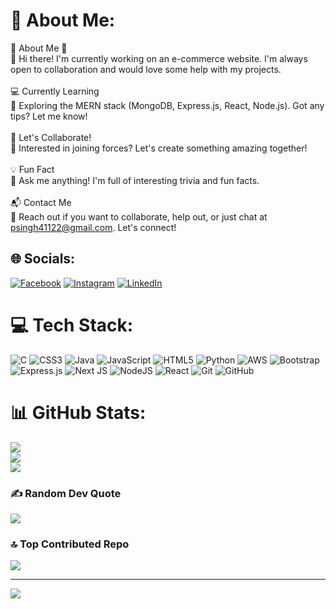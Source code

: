 # 💫 About Me:
🌟 About Me 🌟<br>👋 Hi there! I'm currently working on an e-commerce website. I'm always open to collaboration and would love some help with my projects.<br><br>💻 Currently Learning<br>🌱 Exploring the MERN stack (MongoDB, Express.js, React, Node.js). Got any tips? Let me know!<br><br>🤝 Let's Collaborate!<br>🔗 Interested in joining forces? Let's create something amazing together!<br><br>💡 Fun Fact<br>🤔 Ask me anything! I'm full of interesting trivia and fun facts.<br><br>📬 Contact Me<br>📩 Reach out if you want to collaborate, help out, or just chat at psingh41122@gmail.com. Let's connect!


## 🌐 Socials:
[![Facebook](https://img.shields.io/badge/Facebook-%231877F2.svg?logo=Facebook&logoColor=white)](https://facebook.com/https://www.facebook.com/pushpendra.raghav.562/) [![Instagram](https://img.shields.io/badge/Instagram-%23E4405F.svg?logo=Instagram&logoColor=white)](https://instagram.com/https://www.instagram.com/pushpendraraghav91/) [![LinkedIn](https://img.shields.io/badge/LinkedIn-%230077B5.svg?logo=linkedin&logoColor=white)](https://linkedin.com/in/https://www.linkedin.com/in/pushpendra-singh12/) 

# 💻 Tech Stack:
![C](https://img.shields.io/badge/c-%2300599C.svg?style=plastic&logo=c&logoColor=white) ![CSS3](https://img.shields.io/badge/css3-%231572B6.svg?style=plastic&logo=css3&logoColor=white) ![Java](https://img.shields.io/badge/java-%23ED8B00.svg?style=plastic&logo=openjdk&logoColor=white) ![JavaScript](https://img.shields.io/badge/javascript-%23323330.svg?style=plastic&logo=javascript&logoColor=%23F7DF1E) ![HTML5](https://img.shields.io/badge/html5-%23E34F26.svg?style=plastic&logo=html5&logoColor=white) ![Python](https://img.shields.io/badge/python-3670A0?style=plastic&logo=python&logoColor=ffdd54) ![AWS](https://img.shields.io/badge/AWS-%23FF9900.svg?style=plastic&logo=amazon-aws&logoColor=white) ![Bootstrap](https://img.shields.io/badge/bootstrap-%238511FA.svg?style=plastic&logo=bootstrap&logoColor=white) ![Express.js](https://img.shields.io/badge/express.js-%23404d59.svg?style=plastic&logo=express&logoColor=%2361DAFB) ![Next JS](https://img.shields.io/badge/Next-black?style=plastic&logo=next.js&logoColor=white) ![NodeJS](https://img.shields.io/badge/node.js-6DA55F?style=plastic&logo=node.js&logoColor=white) ![React](https://img.shields.io/badge/react-%2320232a.svg?style=plastic&logo=react&logoColor=%2361DAFB) ![Git](https://img.shields.io/badge/git-%23F05033.svg?style=plastic&logo=git&logoColor=white) ![GitHub](https://img.shields.io/badge/github-%23121011.svg?style=plastic&logo=github&logoColor=white)
# 📊 GitHub Stats:
![](https://github-readme-stats.vercel.app/api?username=pushpendra-singh123&theme=default&hide_border=false&include_all_commits=false&count_private=false)<br/>
![](https://github-readme-streak-stats.herokuapp.com/?user=pushpendra-singh123&theme=default&hide_border=false)<br/>
![](https://github-readme-stats.vercel.app/api/top-langs/?username=pushpendra-singh123&theme=default&hide_border=false&include_all_commits=false&count_private=false&layout=compact)

### ✍️ Random Dev Quote
![](https://quotes-github-readme.vercel.app/api?type=horizontal&theme=tokyonight)

### 🔝 Top Contributed Repo
![](https://github-contributor-stats.vercel.app/api?username=pushpendra-singh123&limit=5&theme=nightowl&combine_all_yearly_contributions=true)

---
[![](https://visitcount.itsvg.in/api?id=pushpendra-singh123&icon=6&color=0)](https://visitcount.itsvg.in)

<!-- Proudly created with GPRM ( https://gprm.itsvg.in ) -->
